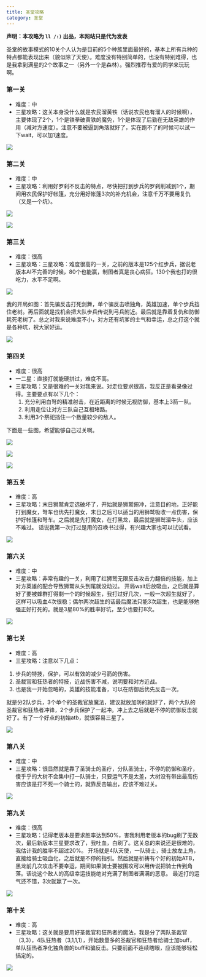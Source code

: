 ```yaml
---
title: 圣堂攻略 
category: 圣堂
--- 
```


**声明：本攻略为 ```ll /:)``` 出品，本网站只是代为发表**

圣堂的故事模式的10关个人认为是目前的5个种族里面最好的，基本上所有兵种的特点都能表现出来（貌似除了天使）。难度没有特别简单的，也没有特别难得，也是我拿到满星的2个故事之一（另外一个是森林）。强烈推荐有爱的同学来玩玩啊。

### 第一关
* 难度：中
* 三星攻略：这关本身没什么就是农民溜黄铁（话说农民也有溜人的时候啊），主要体现了2个，1个是铁拳破黄铁的魔免，1个是体现了后勤在无敌英雄的作用（减对方速度）。注意不要被逼到角落就好了，实在跑不了的时候可以试一下wait，可以加1速度。

![](/images/gl/st-01.png)

### 第二关
* 难度：中
* 三星攻略：利用好罗刹不反击的特点，尽快把打到步兵的罗刹削减到1个，期间用农民保护好帐篷，充分用好帐篷3次的补充机会，注意千万不要用复仇（又是一个坑）。

![](/images/gl/st-02.png)

![](/images/gd/4.png)

### 第三关
* 难度：很高
* 三星攻略：三星攻略：难度很高的一关，之前的版本是125个红步兵，据说老版本AI不完善的时候，80个也能赢，制图者真是丧心病狂。130个我也打的很吃力，水平不足啊。

![](/images/gl/st-03.png)

我的开局如图：首先骗反击打死剑舞，单个骗反击喷独角，英雄加速，单个步兵挡住老树。再后面就是找机会把大队步兵传说到弓兵附近。最后就是靠着复仇和防御耗死老树了。总之对我来说难度不小，对方还有坑爹的士气和幸运，总之打这个就是各种坑，祝大家好运。

![](/images/gd/1.png)

### 第四关
* 难度：很高
* 一二星：直接打就能硬拼过，难度不高。
* 三星攻略：又是很难的一关对我来说。对走位要求很高，我反正是看录像过得。主要要点有以下几个：
    1. 充分利用白弩的精准射击，在近距离的时候无视防御，基本上3箭一队。
    2. 利用走位让对方三队自己互相堵路。
    3. 利用3个祭祀挡住一个数量较少的敌人。

下面是一些图，希望能够自己过关啊。

![](/images/gl/st-04.png)

![](/images/gd/2.png)

![](/images/gd/3.png)

### 第五关
* 难度：高
* 三星攻略：末日狮鹫肯定选破坏了，开始就是狮鹫俯冲，注意目的地，正好能打到魔女，弩车也优先打魔女，末日之后可以适当的用狮鹫吸收一点伤害，保护好帐篷和弩车。之后就是先打魔女，在打黑龙，最后就是狮鹫溜牛头，应该不难过。
话说我第一次打过是用的召唤书过得，有兴趣大家也可以试试看。

![](/images/gl/st-05.png)

### 第六关
* 难度：中
* 三星攻略：非常有趣的一关，利用了红狮鹫无限反击攻击力翻倍的技能，加上对方英雄的配合导致狮鹫从头到尾就没动过。
开局wait后放吸血，之后就是算好了要被蜂群打得剩一个的时候超生，我打过好几次，一般一次超生就好了，这样可以吸血4次很稳；偶尔两次超生的话最后魔法只能3次超生，也是能够勉强正好打死的。就是3星80%的胜率好坑，至少也要打8次。

![](/images/gl/st-06.png)

### 第七关
* 难度：高
* 三星攻略：注意以下几点：
1. 步兵的特技，保护，可以有效的减少弓箭的伤害。
2. 圣裁官和狂热者的特技，近战伤害不减，说明要和对方近战。
3. 也是我一开始忽略的，英雄的技能准备，可以在防御后优先反击一次。

就是分2队步兵，3个单个的圣裁官放魔法，建议就放加防的就好了，两个大队的圣裁官和狂热者冲锋，2个步兵保护了一起冲。冲上去之后就是不停的防御反击就好了。有了一个好点的初始atb，就很容易三星了。

![](/images/gl/st-07.png)

### 第八关
* 难度：中
* 三星攻略：很显然就是靠了圣骑士的圣疗，分队圣骑士，不停的防御和圣疗，傻乎乎的大树不会集中打一队骑士，只要运气不是太差，大树没有带出最高伤害应该是打不死一个骑士的，就靠反击输出，应该不难过关。

![](/images/gl/st-08.png)

### 第九关
* 难度：很高
* 三星攻略：记得老版本是要求胜率达到50%，害我利用老版本的bug刷了无数次，最后新版本三星要求改了，我吐血，白刷了。这关总的来说还是很难的，我估计我的胜率不超过20%。
开场就是4队天使，一队骑士，骑士放左上角，直接给骑士吸血化，之后就是不停的指引。然后就是祈祷有个好的初始ATB，黑龙前几次攻击不要幸运，期间如果骑士要被围攻可以用传说把骑士传到角落。话说这个敌人的高级幸运技能绝对充满了制图者满满的恶意。
最近打的运气还不错，3次就赢了一次。

![](/images/gl/st-09.png)

### 第十关
* 难度：高
* 三星攻略：这关就是要用好圣裁官和狂热者的魔法，我是分了两队圣裁官（3,3），4队狂热者（3,1,1,1），开始数量多的圣裁官和狂热者给骑士加buff，单队狂热者净化独角兽的buff和骗反击。只要前面不连续瞎眼，应该能够轻松搞定的。

![](/images/gl/st-10.png)